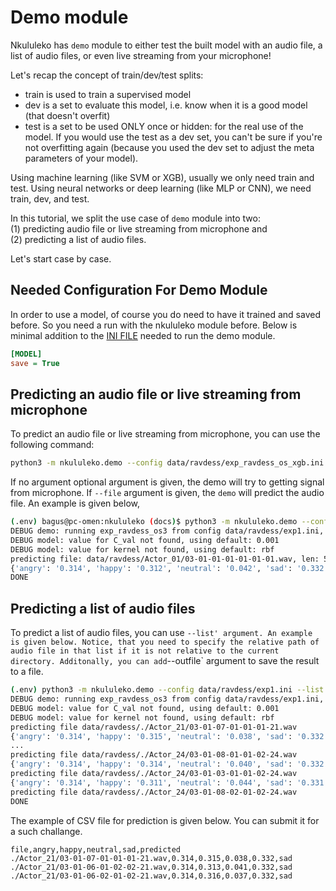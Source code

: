 # Demo module

Nkululeko has `demo` module to either test the built model with an audio file,
a list of audio files, or even live streaming from your microphone!

Let's recap the concept of train/dev/test splits:  

- train is used to train a supervised model  
- dev is a set to evaluate this model, i.e. know when it is a good model (that doesn't overfit)  
- test is a set to be used ONLY once or hidden: for the real use of the model. If you would use the test as a dev set, you can't be sure if you're not overfitting again (because you used the dev set to adjust the meta parameters of your model).  

Using machine learning (like SVM or XGB), usually we only need train and test.
Using neural networks or deep learning (like MLP or CNN), we need train, dev, and test.

In this tutorial, we split the use case of `demo` module into two:  
(1) predicting audio file or
live streaming from microphone and  
(2) predicting a list of audio files.  

Let's start case by case.

## Needed Configuration For Demo Module

In order to use a model, of course you do need to have it trained and saved before. So you need a run with the nkululeko module before. Below is minimal addition to the [INI FILE](ini_file.md) needed to run the demo module.

```ini
[MODEL]
save = True
```

## Predicting an audio file or live streaming from microphone

To predict an audio file or live streaming from microphone, you can use the following command:

```bash
python3 -m nkululeko.demo --config data/ravdess/exp_ravdess_os_xgb.ini
```

If no argument optional argument is given, the demo will try to getting signal from microphone. If `--file` argument is given, the `demo` will predict the audio file. An example is given below,

```bash
(.env) bagus@pc-omen:nkululeko (docs)$ python3 -m nkululeko.demo --config data/ravdess/exp1.ini --file data/ravdess/Actor_01/03-01-01-01-01-01-01.wav
DEBUG demo: running exp_ravdess_os3 from config data/ravdess/exp1.ini, nkululeko version 0.81.4
DEBUG model: value for C_val not found, using default: 0.001
DEBUG model: value for kernel not found, using default: rbf
predicting file: data/ravdess/Actor_01/03-01-01-01-01-01-01.wav, len: 52853 bytes, sampling rate: 16000
{'angry': '0.314', 'happy': '0.312', 'neutral': '0.042', 'sad': '0.332', 'predicted': 'sad'}
DONE
```

## Predicting a list of audio files

To predict a list of audio files, you can use `--list' argument. An example is given below. Notice, that you need to specify the relative path of audio file in that list if it is not relative to the current directory. Additonally, you can add`--outfile` argument to save the result to a file.

```bash
(.env) python3 -m nkululeko.demo --config data/ravdess/exp1.ini --list data/ravdess/ravdess_test.csv --folder data/ravdess/ --outfile /tmp/ravdess_test_predict.csv
DEBUG demo: running exp_ravdess_os3 from config data/ravdess/exp1.ini, nkululeko version 0.81.4
DEBUG model: value for C_val not found, using default: 0.001
DEBUG model: value for kernel not found, using default: rbf
predicting file data/ravdess/./Actor_21/03-01-07-01-01-01-21.wav
{'angry': '0.314', 'happy': '0.315', 'neutral': '0.038', 'sad': '0.332', 'predicted': 'sad'}
...
predicting file data/ravdess/./Actor_24/03-01-08-01-01-02-24.wav
{'angry': '0.314', 'happy': '0.314', 'neutral': '0.040', 'sad': '0.332', 'predicted': 'sad'}
predicting file data/ravdess/./Actor_24/03-01-03-01-01-02-24.wav
{'angry': '0.314', 'happy': '0.311', 'neutral': '0.044', 'sad': '0.331', 'predicted': 'sad'}
predicting file data/ravdess/./Actor_24/03-01-08-02-01-02-24.wav
DONE
```

The example of CSV file for prediction is given below. You can submit it for a such challange.

```
file,angry,happy,neutral,sad,predicted
./Actor_21/03-01-07-01-01-01-21.wav,0.314,0.315,0.038,0.332,sad
./Actor_21/03-01-06-01-02-02-21.wav,0.314,0.313,0.041,0.332,sad
./Actor_21/03-01-06-02-01-02-21.wav,0.314,0.316,0.037,0.332,sad
```
